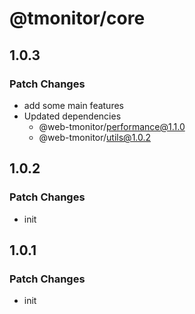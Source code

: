 # @tmonitor/core

## 1.0.3

### Patch Changes

- add some main features
- Updated dependencies
  - @web-tmonitor/performance@1.1.0
  - @web-tmonitor/utils@1.0.2

## 1.0.2

### Patch Changes

- init

## 1.0.1

### Patch Changes

- init
